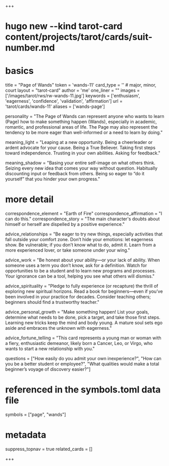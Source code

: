 +++
# hugo new --kind tarot-card content/projects/tarot/cards/suit-number.md
# basics
title     		 = "Page of Wands"
token					 = 'wands-11'
card_type			 = '' # major, minor, court
layout				 = "tarot-card"
author    		 = 'me'
one_liner 		 = ""
images				 = ['/images/tarot/rws/rw-wands-11.jpg']
keywords			 = ['enthusiasm', 'eagerness', 'confidence', 'validation', 'affirmation']
url						 = 'tarot/cards/wands-11'
aliases				 = ['wands-page']

personality    = "The Page of Wands can represent anyone who wants to learn (Page) how to make something happen (Wands), especially in academic, romantic, and professional areas of life. The Page may also represent the tendency to be more eager than well-informed or a need to learn by doing."

meaning_light  = "Leaping at a new opportunity. Being a cheerleader or ardent advocate for your cause. Being a True Believer. Taking first steps toward independence. Trusting in your own abilities. Asking for feedback."

meaning_shadow = "Basing your entire self-image on what others think. Seizing every new idea that comes your way without question. Habitually discounting input or feedback from others. Being so eager to “do it yourself” that you hinder your own progress."

# more detail
correspondence_element 			= "Earth of Fire"
correspondence_affirmation 	= "I can do this."
correspondence_story 				= "The main character's doubts about himself or herself are dispelled by a positive experience."

advice_relationships 	 = "Be eager to try new things, especially activities that fall outside your comfort zone. Don’t hide your emotions: let eagerness show. Be vulnerable; if you don’t know what to do, admit it. Learn from a more experienced lover, or take someone under your wing."

advice_work 					 = "Be honest about your ability—or your lack of ability. When someone uses a term you don’t know, ask for a definition. Watch for opportunities to be a student and to learn new programs and processes. Your ignorance can be a tool, helping you see what others will dismiss."

advice_spirituality 	 = "Pledge to fully experience (or recapture) the thrill of exploring new spiritual horizons. Read a book for beginners—even if you’ve been involved in your practice for decades. Consider teaching others; beginners should find a trustworthy teacher."

advice_personal_growth = "Make something happen! List your goals, determine what needs to be done, pick a target, and take those first steps. Learning new tricks keep the mind and body young. A mature soul sets ego aside and embraces the unknown with eagerness."

advice_fortune_telling = "This card represents a young man or woman with a fiery, enthusiastic demeanor, likely born a Cancer, Leo, or Virgo, who wants to start a new relationship with you."

questions	= ["How easily do you admit your own inexperience?", "How can you be a better student or employee?", "What qualities would make a total beginner’s voyage of discovery easier?"]

# referenced in the symbols.toml data file
symbols	  = ["page", "wands"]

# metadata
suppress_topnav = true
related_cards 	= []

+++